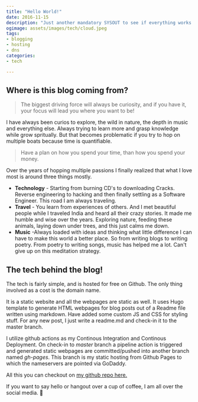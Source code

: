 ```yaml
---
title: "Hello World!"
date: 2016-11-15
description: "Just another mandatory SYSOUT to see if everything works fine."
ogimage: assets/images/tech/cloud.jpeg
tags: 
- blogging
- hosting
- dns
categories:
- tech

---
```

## Where is this blog coming from?
> The biggest driving force will always be curiosity, and if you have it, your focus will lead you where you want to be!

I have always been curios to explore, the wild in nature, the depth in music and everything else. Always trying to learn more and grasp knowledge while grow spritually. But that becomes problematic if you try to hop on multiple boats because time is quantifiable. 

> Have a plan on how you spend your time, than how you spend your money.

Over the years of hopping multiple passions I finally realized that what I love most is around three things mostly. 
- **Technology** - Starting from burning CD's to downloading Cracks. Reverse engineering to hacking and then finally settling as a Software Engineer. This road I am always traveling.
- **Travel** - You learn from experiences of others. And I met beautiful people while I traveled India and heard all their crazy stories. It made me humble and wise over the years. Exploring nature, feeding these animals, laying down under trees, and this just calms me down.
- **Music** -Always loaded with ideas and thinking what little difference I can have to make this world a better place. So from writing blogs to writing poetry. From poetry to writing songs, music has helped me a lot. Can't give up on this meditation strategy. 

## The tech behind the blog!
The tech is fairly simple, and is hosted for free on Github. The only thing involved as a cost is the domain name.

It is a static website and all the webpages are static as well. It uses Hugo template to generate HTML webpages for blog posts out of a Readme file written using markdown. Have added some custom JS and CSS for styling stuff. For any new post, I just write a readme.md and check-in it to the master branch.

I utilize github actions as my Continous Integration and Continous Deployment. On check-in to _master_ branch a pipeline action is triggered and generated static webpages are committed/pushed into another branch named _gh-pages_. This branch is my static hosting from Github Pages to which the nameservers are pointed via GoDaddy.

All this you can checkout on [my github repo here.](https://github.com/devutkarsh/blog.github.io)

If you want to say hello or hangout over a cup of coffee, I am all over the social media. 👋
